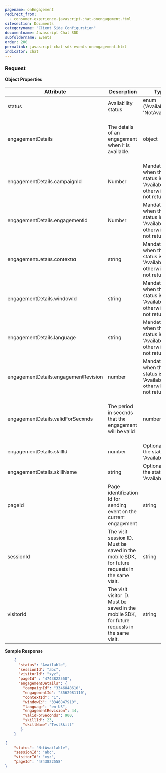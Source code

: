 ```yaml
---
pagename: onEngagement
redirect_from:
  - consumer-experience-javascript-chat-onengagement.html
sitesection: Documents
categoryname: "Client Side Configuration"
documentname: Javascript Chat SDK
subfoldername: Events
order: 200
permalink: javascript-chat-sdk-events-onengagement.html
indicator: chat
---
```


### Request

**Object Properties**

| Attribute                            | Description                                                                                   | Type                                                                | Required                                                            |
|--------------------------------------|-----------------------------------------------------------------------------------------------|---------------------------------------------------------------------|---------------------------------------------------------------------|
| status                               | Availability status                                                                           | enum ('Available', 'NotAvailable')                                  | Required                                                            |
| engagementDetails                    | The details of an engagement when it is available.                                            | object                                                              | Mandatory when the status is 'Available', otherwise is not returned |
| engagementDetails.campaignId         | Number                                                                                        | Mandatory when the status is 'Available', otherwise is not returned |                                                                     |
| engagementDetails.engagementId       | Number                                                                                        | Mandatory when the status is 'Available', otherwise is not returned |                                                                     |
| engagementDetails.contextId          | string                                                                                        | Mandatory when the status is 'Available', otherwise is not returned |                                                                     |
| engagementDetails.windowId           | string                                                                                        | Mandatory when the status is 'Available', otherwise is not returned |                                                                     |
| engagementDetails.language           | string                                                                                        | Mandatory when the status is 'Available', otherwise is not returned |                                                                     |
| engagementDetails.engagementRevision | number                                                                                        | Mandatory when the status is 'Available', otherwise is not returned |                                                                     |
| engagementDetails.validForSeconds    | The period in seconds that the engagement will be valid                                       | number                                                              | Mandatory when the status is 'Available', otherwise is not returned |
| engagementDetails.skillId            | number                                                                                        | Optional when the status is 'Available’                             |                                                                     |
| engagementDetails.skillName          | string                                                                                        | Optional when the status is 'Available’                             |                                                                     |
| pageId                               | Page identification Id for sending event on the current engagement                            | string                                                              | Mandatory (waiting for client side to fix)                          |
| sessionId                            | The visit session ID. Must be saved in the mobile SDK, for future requests in the same visit. | string                                                              |                                                                     |
| visitorId                            | The visit visitor ID. Must be saved in the mobile SDK, for future requests in the same visit. | string                                                              |                                                                     |

**Sample Response**

```json
    {
      "status": "Available",
      "sessionId": "abc",
      "visitorId": "xyz",
      "pageId" : "4743822558",
      "engagementDetails": {
        "campaignId": "3346848610",
        "engagementId": "3562981110",
        "contextId": "1",
        "windowId": "3346847910",
        "language": "en-US",
        "engagementRevision": 44,
        "validForSeconds": 900,
        "skillId": 23,
        "skillName":"TestSkill"
       }
    }
```

```json
{
    "status": "NotAvailable",
    "sessionId": "abc",
    "visitorId": "xyz",
    "pageId": "4743822558"
}
```